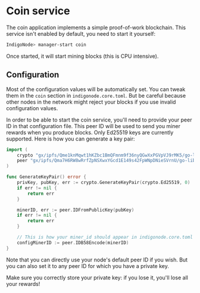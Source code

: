 # Coin service

The coin application implements a simple proof-of-work blockchain.
This service isn't enabled by default, you need to start it yourself:

```bash
IndigoNode> manager-start coin
```

Once started, it will start mining blocks (this is CPU intensive).

## Configuration

Most of the configuration values will be automatically set.
You can tweak them in the `coin` section in `indigonode.core.toml`.
But be careful because other nodes in the network might reject your blocks if you use invalid configuration values.

In order to be able to start the coin service, you'll need to provide your peer ID in that configuration file.
This peer ID will be used to send you miner rewards when you produce blocks.
Only Ed25519 keys are currently supported. Here is how you can generate a key pair:

```go
import (
    crypto "gx/ipfs/Qme1knMqwt1hKZbc1BmQFmnm9f36nyQGwXxPGVpVJ9rMK5/go-libp2p-crypto"
    peer "gx/ipfs/Qma7H6RW8wRrfZpNSXwxYGcd1E149s42FpWNpDNieSVrnU/go-libp2p-peer"
)

func GenerateKeyPair() error {
    privKey, pubKey, err := crypto.GenerateKeyPair(crypto.Ed25519, 0)
    if err != nil {
        return err
    }

    minerID, err := peer.IDFromPublicKey(pubKey)
    if err != nil {
        return err
    }

    // This is how your miner_id should appear in indigonode.core.toml
    configMinerID := peer.IDB58Encode(minerID)
}
```

Note that you can directly use your node's default peer ID if you wish.
But you can also set it to any peer ID for which you have a private key.

Make sure you correctly store your private key: if you lose it, you'll lose all your rewards!

